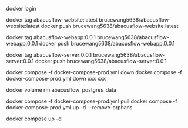 docker login

docker tag abacusflow-website:latest brucewang5638/abacusflow-website:latest
docker push brucewang5638/abacusflow-website:latest

docker tag abacusflow-webapp:0.0.1 brucewang5638/abacusflow-webapp:0.0.1
docker push brucewang5638/abacusflow-webapp:0.0.1

docker tag abacusflow-server:0.0.1 brucewang5638/abacusflow-server:0.0.1
docker push brucewang5638/abacusflow-server:0.0.1

docker compose -f docker-compose-prod.yml down
docker compose -f docker-compose-prod.yml down xxx xxx

docker volume rm abacusflow_postgres_data

docker compose -f docker-compose-prod.yml pull
docker compose -f docker-compose-prod.yml up -d --remove-orphans

docker compose  up -d

